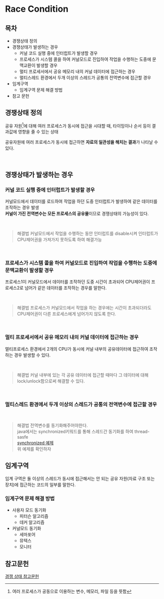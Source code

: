 # Race Condition
## 목차
- 경쟁상태 정의
- 경쟁상태가 발생하는 경우
  - 커널 코드 실행 중에 인터럽트가 발생할 경우
  - 프로세스가 시스템 콜을 하여 커널모드로 진입하여 작업을 수행하는 도중에 문맥교환이 발생할 경우
  - 멀티 프로세서에서 공유 메모리 내의 커널 데이터에 접근하는 경우
  - 멀티스레드 환경에서 두개 이상의 스레드가 공통의 전역변수에 접근할 경우
- 임계구역
  - 임계구역 문제 해결 방법
- 참고 문헌

## 경쟁상태 정의
공유 자원[^공유자원]에 대해 여러 프로세스가 동시에 접근을 시대할 때, 타이밍이나 순서 등이 결과값에 영향을 줄 수 있는 상태<br/>

[^공유자원]:여러 프로세스가 공동으로 이용하는 변수, 메모리, 파일 등을 뜻함

공유자원에 여러 프로세스가 동시에 접근하면 **자료의 일관성을 해치는 결과**가 나타날 수 있다.<br/>

<br/>

## 경쟁상태가 발생하는 경우

### 커널 코드 실행 중에 인터럽트가 발생할 경우
커널모드에서 데이터를 로드하여 작업을 하던 도중 인터럽트가 발생하여 같은 데이터를 조작하는 경우 발생<br/>
**커널이 가진 전역변수는 모든 프로세스의 공유물**이므로 경쟁상태의 가능성이 있다.<br/>

<br/>

> 해결법
커널모드에서 작업을 수행하는 동안 인터럽트를 disable시켜 인터럽트가 CPU제어권을 가져가지 못하도록 하여 해결가능

<br/>

### 프로세스가 시스템 콜을 하여 커널모드로 진입하여 작업을 수행하는 도중에 문맥교환이 발생할 경우
프로세스1이 커널모드에서 데이터를 조작하던 도중 시간이 초과되어 CPU제어권이 프로세스2로 넘어가 같은 데이터를 조작하는 경우를 말한다.<br/>

<br/>

> 해결법
프로세스가 커널모드에서 작업을 하는 경우에는 시간이 초과되더라도 CPU제어권이 다른 프로세스에게 넘어가지 않도록 한다.

<br/>

### 멀티 프로세서에서 공유 메모리 내의 커널 데이터에 접근하는 경우
멀티프로세스 환경에서 2개의 CPU가 동시에 커널 내부의 공유데이터에 접근하여 조작하는 경우 발생할 수 있다.

<br/>

> 해결법
커널 내부에 있는 각 공유 데이터에 접근할 때마다 그 데이터에 대해 lock/unlock함으로써 해결할 수 있다.

<br/>

### 멀티스레드 환경에서 두개 이상의 스레드가 공통의 전역변수에 접근할 경우
<br/>

> 해결법
전역변수를 동기화해주어야한다.<br/>
java에서는 synchronized키워드를 통해 스레드간 동기화를 하여 thread-sasfe<br/>
[synchronized 예제](https://limkydev.tistory.com/64)<br/>
위 예제를 확인하자


## 임계구역
임계 구역은 둘 이상의 스레드가 동시에 접근해서는 안 되는 공유 자원(자료 구조 또는 장치)에 접근하는 코드의 일부를 말한다.

### 임계구역 문제 해결 방법
- 사용자 모드 동기화
  - 피터슨 알고리즘
  - 데커 알고리즘
- 커널모드 동기화
  - 세마포어
  - 뮤텍스
  - 모니터


## 참고문헌
[경쟁 상태 참고문헌](https://velog.io/@klloo/%EC%9A%B4%EC%98%81%EC%B2%B4%EC%A0%9C-%EA%B2%BD%EC%9F%81-%EC%83%81%ED%83%9C-Race-Condition)